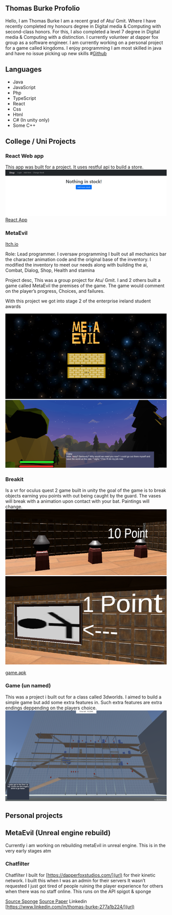 ## Thomas Burke Profolio

Hello, I am Thomas Burke I am a recent grad of Atu/ Gmit. Where I have recently completed my honours degree in Digital media & Computing with second-class honors. For this, I also completed a level 7 degree in Digital media & Computing with a distinction. I currently volunteer at dapper fox group as a software engineer. I am currently working on a personal project for a game called kingdoms. I enjoy programming I am most skilled in java and have no issue picking up new skills
#[Github](https://github.com/killbot24)
## Languages
- Java
- JavaScript
- Php
- TypeScript
- React
- Css
- Html
- C# (In unity only)
- Some C++

## College / Uni Projects
### React Web app

This app was built for a project. It uses restful api to build a store. 
![ReactApp](datarep.PNG)
[React App](https://github.com/killbot24/DataRep-Project)

### MetaEvil

[Itch.io](https://chickon98.itch.io/metaevil)


Role: Lead programmer.
I oversaw programming I built out all mechanics bar the character animation code and the original base of the inventory. I modified the inventory to meet our needs along with building the ai, Combat, Dialog, Shop, Health and stamina 

Project desc,
This was a group project for Atu/ Gmit. I and 2 others built a game called MetaEvil the premises of the game. The game would comment on the player’s progress, Choices, and failures. 

With this project we got into stage 2 of the enterprise ireland student awards

        
            
![MetaEvil](meta.png)
![MetaEvil](PUvB1f.png)
### Breakit

Is a vr for oculus quest 2 game built in unity the goal of the game is to break objects earning you points with out being caught by the guard. The vases will break with a animation upon contact with your bat. Paintings will change.
![vases](breakit1.PNG)
![painting](breakit2.PNG)


[game.apk](https://drive.google.com/file/d/1gAcST2EA8I1HYDUs_WcxBCfe6ZN9s6yW/view?usp=sharing)

### Game (un named)
This was a project i built out for a class called 3dworlds. I aimed to build a simple game but add some extra features in. Such extra features are extra endings deppending on the players choice. 
![Map](3dworlds.PNG)
## Personal projects

## MetaEvil (Unreal engine rebuild)
Currently i am working on rebuilding metaEvil in unreal engine. This is in the very early stages atm 


### **Chatfilter**

Chatfilter I built for [https://dapperfoxstudios.com/](url) for their kinetic network. I built this when I was an admin for their servers It wasn’t requested I just got tired of people ruining the player experience for others when there was no staff online. This runs on the API spigot & sponge

[Source Sponge](https://github.com/killbot24/chatfilter-Sponge)
[Source Paper](https://github.com/killbot24/chatfilter-spigot)
Linkedin [https://www.linkedin.com/in/thomas-burke-277a1b224/](url)

